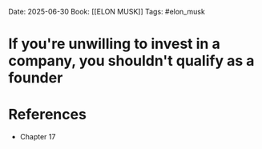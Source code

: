 Date: 2025-06-30
Book: [[ELON MUSK]]
Tags: #elon_musk 
# If you're unwilling to invest in a company, you shouldn't qualify as a founder

 

# References
- Chapter 17